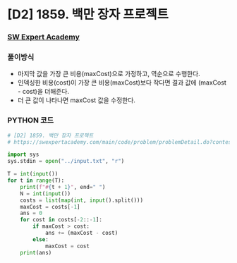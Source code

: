# [D2] 1859. 백만 장자 프로젝트

### [SW Expert Academy](https://swexpertacademy.com/main/code/problem/problemDetail.do?contestProbId=AV5LrsUaDxcDFAXc)

### 풀이방식

- 마지막 값을 가장 큰 비용(maxCost)으로 가정하고, 역순으로 수행한다.
- 인덱싱한 비용(cost)이 가장 큰 비용(maxCost)보다 작다면 결과 값에 (maxCost - cost)을 더해준다.
- 더 큰 값이 나타나면 maxCost 값을 수정한다.

### PYTHON 코드

```python
# [D2] 1859. 백만 장자 프로젝트
# https://swexpertacademy.com/main/code/problem/problemDetail.do?contestProbId=AV5LrsUaDxcDFAXc

import sys
sys.stdin = open("../input.txt", "r")

T = int(input())
for t in range(T):
    print(f"#{t + 1}", end=" ")
    N = int(input())
    costs = list(map(int, input().split()))
    maxCost = costs[-1]
    ans = 0
    for cost in costs[-2::-1]:
        if maxCost > cost:
            ans += (maxCost - cost)
        else:
            maxCost = cost
    print(ans)




```

